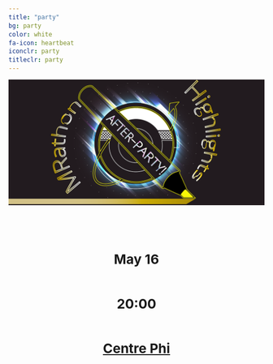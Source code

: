 ```yaml
---
title: "party"
bg: party
color: white
fa-icon: heartbeat
iconclr: party
titleclr: party 
---
```


![](img/party_v2.png)

<br>



<div class="row features">
  
  <div class="col s12 m4 feature">
  <p style="font-weight: bold; font-size: 26px; text-align:center">
  <i class="fa fa-calendar fa-2x" style="color:skyblue"></i> <br>
May 16 
</p>
  </div>

  <div class="col s12 m4 feature">
  <p style="font-weight: bold; font-size: 26px; text-align:center">
  <i class="fa fa-clock-o fa-2x" style="color:skyblue"></i> <br>
20:00
</p>
  </div>

  <div class="col s12 m4 feature">
  <p style="font-weight: bold; font-size: 26px; text-align:center">
  <i class="fa fa-map-marker fa-2x" style="color:skyblue"></i> <br>
<u><a href="https://www.google.ca/maps/place/Centre+Phi/@45.501476,-73.556435,15z/data=!4m5!3m4!1s0x0:0x8706f5fc9e95a185!8m2!3d45.501476!4d-73.556435" target="blank">Centre Phi</a></u>

</p>
  </div>

</div>





